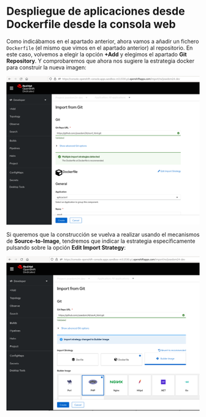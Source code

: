 # Despliegue de aplicaciones desde Dockerfile desde la consola web

Como indicábamos en el apartado anterior, ahora vamos a añadir un fichero `Dockerfile` (el mismo que vimos en el apartado anterior) al repositorio. En este caso, volvemos a elegir la opción **+Add** y elegimos el apartado **Git Repository**. Y comprobaremos que ahora nos sugiere la estrategia docker para construir la nueva imagen:

![dockerweb](img/dockerweb1.png)

Si queremos que la construcción se vuelva a realizar usando el mecanismos de **Source-to-Image**, tendremos que indicar la estrategia específicamente pulsando sobre la opción **Edit Import Strategy**:

![dockerweb](img/dockerweb2.png)

